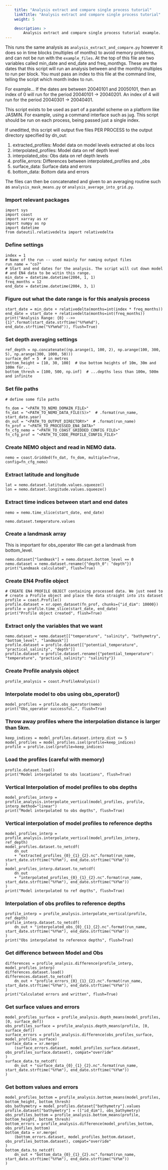 ```yaml
---
    title: "Analysis extract and compare single process tutorial"
    linkTitle: "Analysis extract and compare single process tutorial"
    weight: 5

    description: >
        Analysis extract and compare single process tutorial example.
---
```

This runs the same analysis as `analysis_extract_and_compare.py` however it
does so in time blocks (multiples of months) to avoid memory problems, and can not be run with the `example_files`.
At the top of this file are two variables called min_date and end_date
and freq_monthgs. These are the dates that this script will run an analysis
between and the monthly multiples to run per block. You must pass an index
to this file at the command line, telling the script which month index to run.  

For example... If the dates are between 20040101 and 20050101, then an index
of 0 will run for the period 20040101 -> 20040201. An index of 4 will run
for the period 20040301 -> 20040401.

This script exists to be used as part of a parallel scheme on a platform like
JASMIN. For example, using a command interface such as jug. This script
should be run on each process, being passed just a single index.

If uneditted, this script will output five files PER PROCESS to the output
directory specified by dn_out:

1) extracted_profiles: Model data on model levels extracted at obs locs
2) interpolated_profiles: Model data on ref depth level
3) interpolated_obs: Obs data on ref depth levels
4) profile_errors: Differences between interpolated_profiles and _obs
5) surface_data: Surface data and errors
6) bottom_data: Bottom data and errors

The files can then be concatenated and given to an averaging routine such
as `analysis_mask_means.py` or `analysis_average_into_grid.py`.

### Import relevant packages

```
import sys
import coast
import xarray as xr
import numpy as np
import datetime
from dateutil.relativedelta import relativedelta
```

### Define settings

```
index = 1
# Name of the run -- used mainly for naming output files
run_name = "co7"
# Start and end dates for the analysis. The script will cut down model
# and EN4 data to be witin this range.
min_date = datetime.datetime(2004, 1, 1)
freq_months = 12
end_date = datetime.datetime(2004, 3, 1)
```

### Figure out what the date range is for this analysis process

```
start_date = min_date + relativedelta(months=int(index * freq_months))
end_date = start_date + relativedelta(months=int(freq_months))
print("Analysis Range: {0} -->> {1}".format(start_date.strftime("%Y%m%d"), end_date.strftime("%Y%m%d")), flush=True)
```

### Set depth averaging settings

```
ref_depth = np.concatenate((np.arange(1, 100, 2), np.arange(100, 300, 5), np.arange(300, 1000, 50)))
surface_def = 5  # in metres
bottom_height = [10, 30, 100]  # Use bottom heights of 10m, 30m and 100m for...
bottom_thresh = [100, 500, np.inf]  # ...depths less than 100m, 500m and infinite
```

### Set file paths

```
# define some file paths

fn_dom = "<PATH_TO_NEMO_DOMAIN_FILE>"
fn_dat = "<PATH_TO_NEMO_DATA_FILE(S)>"  # .format(run_name, start_date.year)
dn_out = "<PATH_TO_OUTPUT_DIRECTORY>"  # .format(run_name)
fn_prof = "<PATH_TO_PROCESSED_EN4_DATA>"
fn_cfg_nemo = "<PATH_TO_COAST_GRIDDED_CONFIG_FILE>"
fn_cfg_prof = "<PATH_TO_CODE_PROFILE_CONFIG_FILE>"
```

### Create NEMO object and read in NEMO data.

```
nemo = coast.Gridded(fn_dat, fn_dom, multiple=True, config=fn_cfg_nemo)
```

### Extract latitude and longitude

```
lat = nemo.dataset.latitude.values.squeeze()
lon = nemo.dataset.longitude.values.squeeze()
```

### Extract time indices between start and end dates

```
nemo = nemo.time_slice(start_date, end_date)
```

```
nemo.dataset.temperature.values
```

### Create a landmask array
This is important for obs_operator We can get a landmask from bottom_level.

```
nemo.dataset["landmask"] = nemo.dataset.bottom_level == 0
nemo.dataset = nemo.dataset.rename({"depth_0": "depth"})
print("Landmask calculated", flush=True)
```

### Create EN4 Profile object

```
# CREATE EN4 PROFILE OBJECT containing processed data. We just need to
# create a Profile object and place the data straight into its dataset
profile = coast.Profile()
profile.dataset = xr.open_dataset(fn_prof, chunks={"id_dim": 10000})
profile = profile.time_slice(start_date, end_date)
print("Profile object created", flush=True)
```

### Extract only the variables that we want

```
nemo.dataset = nemo.dataset[["temperature", "salinity", "bathymetry", "bottom_level", "landmask"]]
profile.dataset = profile.dataset[["potential_temperature", "practical_salinity", "depth"]]
profile.dataset = profile.dataset.rename({"potential_temperature": "temperature", "practical_salinity": "salinity"})
```

### Create Profile analysis object

```
profile_analysis = coast.ProfileAnalysis()
```

### Interpolate model to obs using obs_operator()

```
model_profiles = profile.obs_operator(nemo)
print("Obs_operator successful.", flush=True)
```

### Throw away profiles where the interpolation distance is larger than 5km.

```
keep_indices = model_profiles.dataset.interp_dist <= 5
model_profiles = model_profiles.isel(profile=keep_indices)
profile = profile.isel(profile=keep_indices)
```

### Load the profiles (careful with memory)

```
profile.dataset.load()
print("Model interpolated to obs locations", flush=True)
```

### Vertical Interpolation of model profiles to obs depths

```
model_profiles_interp = profile_analysis.interpolate_vertical(model_profiles, profile, interp_method="linear")
print("Model interpolated to obs depths", flush=True)
```

### Vertical interpolation of model profiles to reference depths

```
model_profiles_interp = profile_analysis.interpolate_vertical(model_profiles_interp, ref_depth)
model_profiles.dataset.to_netcdf(
    dn_out
    + "extracted_profiles_{0}_{1}_{2}.nc".format(run_name, start_date.strftime("%Y%m"), end_date.strftime("%Y%m"))
)
model_profiles_interp.dataset.to_netcdf(
    dn_out
    + "interpolated_profiles_{0}_{1}_{2}.nc".format(run_name, start_date.strftime("%Y%m"), end_date.strftime("%Y%m"))
)
print("Model interpolated to ref depths", flush=True)
```

### Interpolation of obs profiles to reference depths

```
profile_interp = profile_analysis.interpolate_vertical(profile, ref_depth)
profile_interp.dataset.to_netcdf(
    dn_out + "interpolated_obs_{0}_{1}_{2}.nc".format(run_name, start_date.strftime("%Y%m"), end_date.strftime("%Y%m"))
)
print("Obs interpolated to reference depths", flush=True)
```

### Get difference between Model and Obs

```
differences = profile_analysis.difference(profile_interp, model_profiles_interp)
differences.dataset.load()
differences.dataset.to_netcdf(
    dn_out + "profile_errors_{0}_{1}_{2}.nc".format(run_name, start_date.strftime("%Y%m"), end_date.strftime("%Y%m"))
)
print("Calculated errors and written", flush=True)
```

### Get surface values and errors

```
model_profiles_surface = profile_analysis.depth_means(model_profiles, [0, surface_def])
obs_profiles_surface = profile_analysis.depth_means(profile, [0, surface_def])
surface_errors = profile_analysis.difference(obs_profiles_surface, model_profiles_surface)
surface_data = xr.merge(
    (surface_errors.dataset, model_profiles_surface.dataset, obs_profiles_surface.dataset), compat="override"
)
surface_data.to_netcdf(
    dn_out + "surface_data_{0}_{1}_{2}.nc".format(run_name, start_date.strftime("%Y%m"), end_date.strftime("%Y%m"))
)
```

### Get bottom values and errors

```
model_profiles_bottom = profile_analysis.bottom_means(model_profiles, bottom_height, bottom_thresh)
obs_bathymetry = model_profiles.dataset["bathymetry"].values
profile.dataset["bathymetry"] = (["id_dim"], obs_bathymetry)
obs_profiles_bottom = profile_analysis.bottom_means(profile, bottom_height, bottom_thresh)
bottom_errors = profile_analysis.difference(model_profiles_bottom, obs_profiles_bottom)
bottom_data = xr.merge(
    (bottom_errors.dataset, model_profiles_bottom.dataset, obs_profiles_bottom.dataset), compat="override"
)
bottom_data.to_netcdf(
    dn_out + "bottom_data_{0}_{1}_{2}.nc".format(run_name, start_date.strftime("%Y%m"), end_date.strftime("%Y%m"))
)
```

